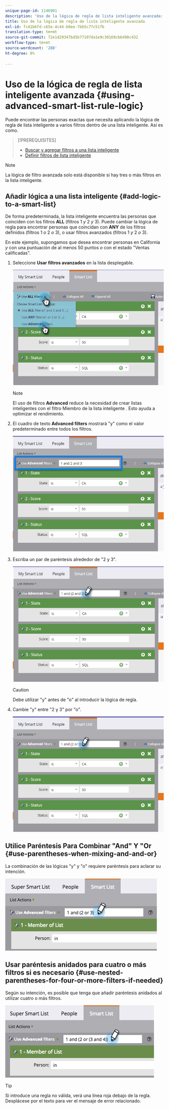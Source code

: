 ```yaml
---
unique-page-id: 1146901
description: 'Uso de la lógica de regla de lista inteligente avanzada: Documentos de Marketo: Documentación del producto'
title: Uso de la lógica de regla de lista inteligente avanzada
exl-id: fc41b6fd-c65e-4c44-b0ee-7bb5c77c51fb
translation-type: tm+mt
source-git-commit: 72e1d29347bd5b77107da1e9c30169cb6490c432
workflow-type: tm+mt
source-wordcount: '288'
ht-degree: 0%

---
```


# Uso de la lógica de regla de lista inteligente avanzada {#using-advanced-smart-list-rule-logic}

Puede encontrar las personas exactas que necesita aplicando la lógica de regla de lista inteligente a varios filtros dentro de una lista inteligente. Así es como.

>[!PREREQUISITES]
>
>* [Buscar y agregar filtros a una lista inteligente](/help/marketo/product-docs/core-marketo-concepts/smart-lists-and-static-lists/creating-a-smart-list/find-and-add-filters-to-a-smart-list.md)
>* [Definir filtros de lista inteligente](/help/marketo/product-docs/core-marketo-concepts/smart-lists-and-static-lists/creating-a-smart-list/define-smart-list-filters.md)


>[!NOTE]
>
>La lógica de filtro avanzada solo está disponible si hay tres o más filtros en la lista inteligente.

## Añadir lógica a una lista inteligente {#add-logic-to-a-smart-list}

De forma predeterminada, la lista inteligente encuentra las personas que coinciden con los filtros **ALL** (filtros 1 _y_ 2 _y_ 3). Puede cambiar la lógica de regla para encontrar personas que coincidan con **ANY** de los filtros definidos (filtros 1 _o_ 2 _o_ 3), o usar filtros avanzados (filtros 1 _y_ 2 _o_ 3).

En este ejemplo, supongamos que desea encontrar personas en California _y_ con una puntuación de al menos 50 puntos _o_ con el estado &quot;Ventas calificadas&quot;.

1. Seleccione **Usar filtros avanzados** en la lista desplegable.

   ![](assets/one.png)

   >[!NOTE]
   >
   >El uso de filtros **Advanced** reduce la necesidad de crear listas inteligentes con el filtro Miembro de la lista inteligente . Esto ayuda a optimizar el rendimiento.

1. El cuadro de texto **Advanced filters** mostrará &quot;y&quot; como el valor predeterminado entre todos los filtros.

   ![](assets/two-2.png)

1. Escriba un par de paréntesis alrededor de &quot;2 y 3&quot;.

   ![](assets/three-2.png)

   >[!CAUTION]
   >
   >Debe utilizar &quot;y&quot; antes de &quot;o&quot; al introducir la lógica de regla.

1. Cambie &quot;y&quot; entre &quot;2 y 3&quot; por &quot;o&quot;.

   ![](assets/four-1.png)

## Utilice Paréntesis Para Combinar &quot;And&quot; Y &quot;Or {#use-parentheses-when-mixing-and-and-or}

La combinación de las lógicas &quot;y&quot; y &quot;o&quot; requiere paréntesis para aclarar su intención.

![](assets/advancedfilters-parent.png)

## Usar paréntesis anidados para cuatro o más filtros si es necesario {#use-nested-parentheses-for-four-or-more-filters-if-needed}

Según su intención, es posible que tenga que añadir paréntesis anidados al utilizar cuatro o más filtros.

![](assets/advancedfilters-nested.png)

>[!TIP]
>
>Si introduce una regla no válida, verá una línea roja debajo de la regla. Desplácese por el texto para ver el mensaje de error relacionado.
